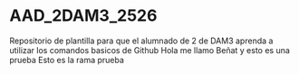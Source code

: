 # AAD_2DAM3_2526
Repositorio de plantilla para que el alumnado de 2 de DAM3 aprenda a utilizar los comandos basicos de Github
Hola me llamo Beñat y esto es una prueba 
Esto es la rama prueba 